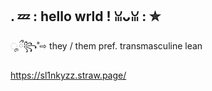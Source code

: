 
## . 💤 : hello wrld ! ꈍᴗꈍ : ✮

ೄྀ꧂˚⇨ they / them pref. transmasculine lean

https://sl1nkyzz.straw.page/

